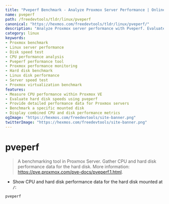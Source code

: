 ```yaml
---
title: "Pveperf Benchmark - Analyze Proxmox Server Performance | Online Free DevTools by Hexmos"
name: pveperf
path: /freedevtools/tldr/linux/pveperf
canonical: "https://hexmos.com/freedevtools/tldr/linux/pveperf/"
description: "Analyze Proxmox server performance with Pveperf. Evaluate CPU and hard disk speeds, crucial for system optimization. Free online tool, no registration required."
category: linux
keywords:
- Proxmox benchmark
- Linux server performance
- Disk speed test
- CPU performance analysis
- Pveperf performance tool
- Proxmox performance monitoring
- Hard disk benchmark
- Linux disk performance
- Server speed test
- Proxmox virtualization benchmark
features:
- Measure CPU performance within Proxmox VE
- Evaluate hard disk speeds using pveperf
- Provide detailed performance data for Proxmox servers
- Benchmark a specific mounted disk
- Display combined CPU and disk performance metrics
ogImage: "https://hexmos.com/freedevtools/site-banner.png"
twitterImage: "https://hexmos.com/freedevtools/site-banner.png"
---
```


# pveperf

> A benchmarking tool in Proxmox Server. Gather CPU and hard disk performance data for the hard disk.
> More information: <https://pve.proxmox.com/pve-docs/pveperf.1.html>.

- Show CPU and hard disk performance data for the hard disk mounted at `/`:

`pveperf`
